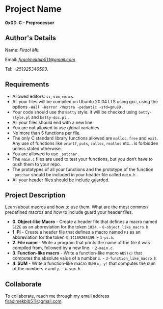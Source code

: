 # Project Name
**0x0D. C - Preprocessor**

## Author's Details
Name: *Firaol Mk.*

Email: *firaolmekbib511@gmail.com*

Tel: *+251925346593.*

##  Requirements
*   Allowed editors: `vi`, `vim`, `emacs`.
*   All your files will be compiled on Ubuntu 20.04 LTS using gcc, using the options `-Wall -Werror -Wextra -pedantic -std=gnu89` .
*   Your code should use the `Betty` style. It will be checked using `betty-style.pl` and `betty-doc.pl` .
*   All your files should end with a new line.
*   You are not allowed to use global variables.
*   No more than 5 functions per file.
*   The only C standard library functions allowed are `malloc`, `free` and `exit`. Any use of functions like `printf`, `puts`, `calloc`, `realloc` etc… is forbidden unless stated otherwise.
*   You are allowed to use `_putchar` .
*   The `main.c` files are used to test your functions, but you don’t have to push them to your repo.
*   The prototypes of all your functions and the prototype of the function `_putchar` should be included in your header file called `main.h` .
*   All your header files should be include guarded.


## Project Description
Learn about macros and how to use them. What are the most common predefined macros and how to include guard your header files.

* **0. Object-like Macro** - Create a header file that defines a macro named `SIZE` as an abbreviation for the token `1024`. - `0-object_like_macro.h`.
* **1. Pi** - Create a header file that defines a macro named `PI` as an abbreviation for the token `3.14159265359`. - `1-pi.h`.
* **2. File name** - Write a program that prints the name of the file it was compiled from, followed by a new line. - `2-main.c`.
* **3. Function-like macro** - Write a function-like macro `ABS(x)` that computes the absolute value of a number `x`. - `3-function_like_macro.h`.
* **4. SUM** - Write a function-like macro `SUM(x, y)` that computes the sum of the numbers `x` and `y`. - `4-sum.h`.


## Collaborate

To collaborate, reach me through my email address firaolmekbib511@gmail.com.
